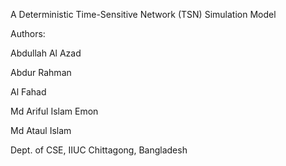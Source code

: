 A Deterministic Time-Sensitive Network (TSN) Simulation Model

Authors:

Abdullah Al Azad

Abdur Rahman

Al Fahad

Md Ariful Islam Emon

Md Ataul Islam

Dept. of CSE, IIUC
Chittagong, Bangladesh
